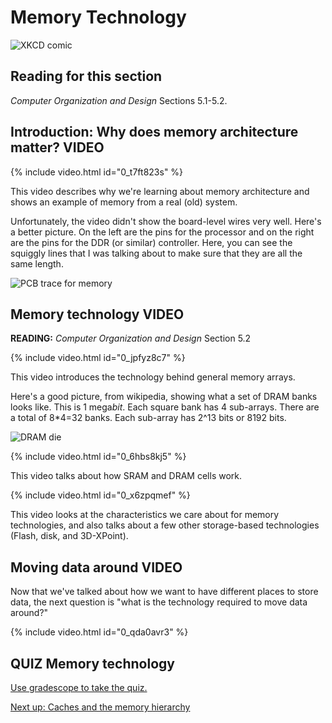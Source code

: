 # Memory Technology

![XKCD comic](https://imgs.xkcd.com/comics/obsolete_technology.png)

## Reading for this section

*Computer Organization and Design* Sections 5.1-5.2.

## Introduction: Why does memory architecture matter? **VIDEO**

{% include video.html id="0_t7ft823s" %}

This video describes why we're learning about memory architecture and shows an example of memory from a real (old) system.

Unfortunately, the video didn't show the board-level wires very well.
Here's a better picture.
On the left are the pins for the processor and on the right are the pins for the DDR (or similar) controller.
Here, you can see the squiggly lines that I was talking about to make sure that they are all the same length.

![PCB trace for memory](./pcbtrace.png)

## Memory technology **VIDEO**

**READING:** *Computer Organization and Design* Section 5.2

{% include video.html id="0_jpfyz8c7" %}

This video introduces the technology behind general memory arrays.

Here's a good picture, from wikipedia, showing what a set of DRAM banks looks like.
This is 1 mega*bit*.
Each square bank has 4 sub-arrays.
There are a total of 8*4=32 banks.
Each sub-array has 2^13 bits or 8192 bits.

![DRAM die](https://upload.wikimedia.org/wikipedia/commons/thumb/9/9b/MT4C1024-HD.jpg/1280px-MT4C1024-HD.jpg)

{% include video.html id="0_6hbs8kj5" %}

This video talks about how SRAM and DRAM cells work.

{% include video.html id="0_x6zpqmef" %}

This video looks at the characteristics we care about for memory technologies, and also talks about a few other storage-based technologies (Flash, disk, and 3D-XPoint).

## Moving data around **VIDEO**

Now that we've talked about how we want to have different places to store data, the next question is "what is the technology required to move data around?"

{% include video.html id="0_qda0avr3" %}

## **QUIZ** Memory technology

[Use gradescope to take the quiz.](https://www.gradescope.com/courses/105214/assignments/496443)

[Next up: Caches and the memory hierarchy](./caches.md)

